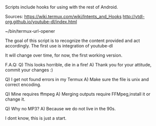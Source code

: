 Scripts include hooks for using with the rest of Android.

Sources:
https://wiki.termux.com/wiki/Intents_and_Hooks
http://ytdl-org.github.io/youtube-dl/index.html

~/bin/termux-url-opener

The goal of this script is to recognize the content provided and act accordingly.
The first use is integration of youtube-dl

It will change over time, for now, the first working version.

F.A.Q:
Q) This looks horrible, die in a fire!
A) Thank you for your attitude, commit your changes :)

Q) I get not found errors in my Termux
A) Make sure the file is unix and correct encoding.

Q) Mine requires ffmpeg
A) Merging outputs require FFMpeg,install it or change it.

Q) Why no MP3?
A) Because we do not live in the 90s.

I dont know, this is just a start.
